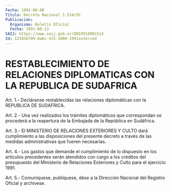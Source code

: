 ```yaml
---
Fecha: 1991-08-08
Título: Decreto Nacional 1.514/91
Publicación:
  Organismo: Boletín Oficial
  Fecha: 1991-08-13
SAIJ: https://www.saij.gob.ar/DN19910001514
Id: 123456789-0abc-415-1000-1991soterced
---
```

# RESTABLECIMIENTO DE RELACIONES DIPLOMATICAS CON LA REPUBLICA DE SUDAFRICA

<a id="1"></a>
Art.  1.- Decláranse restablecidas las relaciones diplomáticas con la REPUBLICA DE SUDAFRICA.

<a id="2"></a>
Art.  2.-  Una  vez  realizados  los trámites diplomáticos que correspondan se procederá a la reapertura  de  la  Embajada  de  la República en Sudáfrica.

<a id="3"></a>
Art.  3.-  El MINISTERIO DE RELACIONES EXTERIORES Y CULTO dará cumplimiento a las  disposiciones  del presente decreto a través de las medidas administrativas que fueren necesarias.

<a id="4"></a>
Art. 4.- Los gastos que demande el cumplimiento de lo dispuesto en los  artículos  precedentes  serán  atendidos  con  cargo  a los créditos del presupuesto del Ministerio de Relaciones Exteriores  y Culto para el ejercicio 1991.

<a id="5"></a>
Art. 5.- Comuníquese, publíquese, dése a la Dirección Nacional del Registro Oficial y archívese.